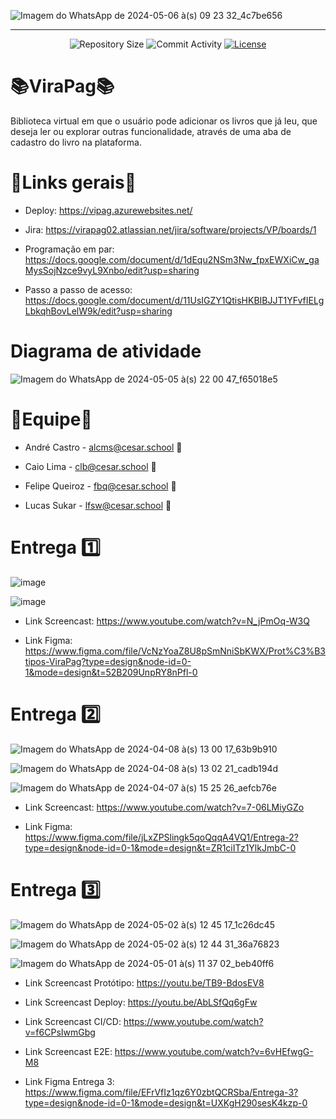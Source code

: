 ![Imagem do WhatsApp de 2024-05-06 à(s) 09 23 32_4c7be656](https://github.com/viniciusdandrade/ViraPag/assets/151837705/711f4ad7-d64f-4bcb-b502-697d77feaab8)
<hr>
<p align="center">
  <img
    src="https://img.shields.io/github/repo-size/viniciusdandrade/ViraPag?style=flat"
    alt="Repository Size"
  />
  <img
    src="https://img.shields.io/github/commit-activity/t/viniciusdandrade/ViraPag?style=flat&logo=github"
    alt="Commit Activity"
  />
  <a href="LICENSE.md"
    ><img
      src="https://img.shields.io/github/license/viniciusdandrade/ViraPag"
      alt="License"
  /></a>
</p>

# 📚ViraPag📚

  Biblioteca virtual em que o usuário pode adicionar os livros que já leu, que deseja ler ou explorar outras funcionalidade, através de uma aba de cadastro do livro na plataforma.


# 🔗Links gerais🔗
   - Deploy: https://vipag.azurewebsites.net/

   - Jira: https://virapag02.atlassian.net/jira/software/projects/VP/boards/1

   - Programação em par: https://docs.google.com/document/d/1dEqu2NSm3Nw_fpxEWXiCw_gaMysSojNzce9vyL9Xnbo/edit?usp=sharing

   - Passo a passo de acesso: https://docs.google.com/document/d/11UsIGZY1QtisHKBIBJJT1YFvfIELgLbkqhBovLelW9k/edit?usp=sharing


# Diagrama de atividade

![Imagem do WhatsApp de 2024-05-05 à(s) 22 00 47_f65018e5](https://github.com/viniciusdandrade/ViraPag/assets/151837705/0729d9b1-04e1-4450-888b-5747f331ff5e)



# 👤Equipe👤
  - André Castro - alcms@cesar.school 📩
   
  - Caio Lima - clb@cesar.school 📩
   
  - Felipe Queiroz - fbq@cesar.school 📩
   
  - Lucas Sukar - lfsw@cesar.school 📩


# Entrega 1️⃣

![image](https://github.com/andrecastrom06/fds2024-1/assets/142420463/3115755d-0d18-4470-b392-f561bf349394)

![image](https://github.com/andrecastrom06/fds2024-1/assets/142420463/0e83d976-77c2-4089-b706-f0165466a153)


  - Link Screencast: https://www.youtube.com/watch?v=N_jPmOq-W3Q

  - Link Figma: https://www.figma.com/file/VcNzYoaZ8U8pSmNniSbKWX/Prot%C3%B3tipos-ViraPag?type=design&node-id=0-1&mode=design&t=52B209UnpRY8nPfl-0


# Entrega 2️⃣

![Imagem do WhatsApp de 2024-04-08 à(s) 13 00 17_63b9b910](https://github.com/viniciusdandrade/ViraPag/assets/142420463/4c9d4ddf-503d-4d97-abea-95ab732ff506)

![Imagem do WhatsApp de 2024-04-08 à(s) 13 02 21_cadb194d](https://github.com/viniciusdandrade/ViraPag/assets/142420463/b4bdb717-f48e-42e7-9e2c-64c6bc306f71)

![Imagem do WhatsApp de 2024-04-07 à(s) 15 25 26_aefcb76e](https://github.com/andrecastrom06/ViraPag/assets/142420463/8d7b7392-4dcb-4a57-8f37-a117c7e30b3f)


  - Link Screencast: https://www.youtube.com/watch?v=7-06LMiyGZo

  - Link Figma: https://www.figma.com/file/jLxZPSlingk5qoQqqA4VQ1/Entrega-2?type=design&node-id=0-1&mode=design&t=ZR1ciITz1YlkJmbC-0


# Entrega 3️⃣

![Imagem do WhatsApp de 2024-05-02 à(s) 12 45 17_1c26dc45](https://github.com/viniciusdandrade/ViraPag/assets/142420463/a6b42627-5083-4625-ba8d-6f0689256d16)

![Imagem do WhatsApp de 2024-05-02 à(s) 12 44 31_36a76823](https://github.com/viniciusdandrade/ViraPag/assets/142420463/c085f2cc-2345-4a8b-80bc-5c2a9f564774)

![Imagem do WhatsApp de 2024-05-01 à(s) 11 37 02_beb40ff6](https://github.com/viniciusdandrade/ViraPag/assets/142420463/e4222f12-ebdf-4607-83d0-9d2d4077691c)



  - Link Screencast Protótipo: https://youtu.be/TB9-BdosEV8

  - Link Screencast Deploy: https://youtu.be/AbLSfQq6gFw

  - Link Screencast CI/CD: https://www.youtube.com/watch?v=f6CPsIwmGbg

  - Link Screencast E2E: https://www.youtube.com/watch?v=6vHEfwgG-M8

  - Link Figma Entrega 3: https://www.figma.com/file/EFrVfIz1qz6Y0zbtQCRSba/Entrega-3?type=design&node-id=0-1&mode=design&t=UXKgH290sesK4kzp-0

